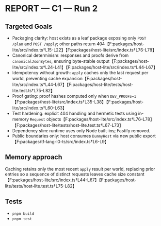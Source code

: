 # REPORT — C1 — Run 2

## Targeted Goals
- Packaging clarity: host exists as a leaf package exposing only `POST /plan` and `POST /apply`; other paths return 404【F:packages/host-lite/src/index.ts†L15-L22】【F:packages/host-lite/src/index.ts†L76-L78】
- Canonical determinism: responses and proofs derive from `canonicalJsonBytes`, ensuring byte-stable output【F:packages/host-lite/src/index.ts†L24-L41】【F:packages/host-lite/src/index.ts†L44-L67】
- Idempotency without growth: `apply` caches only the last request per world, preventing cache expansion【F:packages/host-lite/src/index.ts†L44-L67】【F:packages/host-lite/tests/host-lite.test.ts†L75-L82】
- Proof gating: proof hashes computed only when `DEV_PROOFS=1`【F:packages/host-lite/src/index.ts†L35-L38】【F:packages/host-lite/src/index.ts†L60-L63】
- Test hardening: explicit 404 handling and hermetic tests using in-memory `Request` objects【F:packages/host-lite/src/index.ts†L76-L78】【F:packages/host-lite/tests/host-lite.test.ts†L67-L73】
- Dependency slim: runtime uses only Node built-ins; Fastify removed.
- Public boundaries only: host consumes `DummyHost` via new public export【F:packages/tf-lang-l0-ts/src/index.ts†L6-L9】

## Memory approach
Caching retains only the most recent `apply` result per world, replacing prior entries so a sequence of distinct requests leaves cache size constant【F:packages/host-lite/src/index.ts†L44-L67】【F:packages/host-lite/tests/host-lite.test.ts†L75-L82】

## Tests
- `pnpm build`
- `pnpm test`
